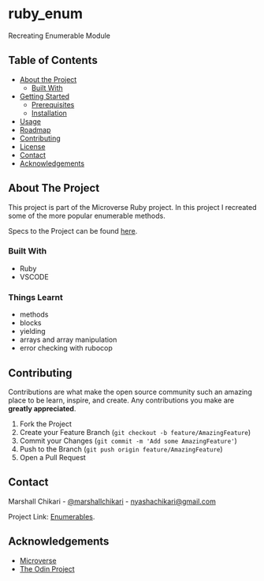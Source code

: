 # ruby_enum
Recreating Enumerable Module

## Table of Contents

* [About the Project](#about-the-project)
  * [Built With](#built-with)
* [Getting Started](#getting-started)
  * [Prerequisites](#prerequisites)
  * [Installation](#installation)
* [Usage](#usage)
* [Roadmap](#roadmap)
* [Contributing](#contributing)
* [License](#license)
* [Contact](#contact)
* [Acknowledgements](#acknowledgements)

<!-- ABOUT THE PROJECT -->
## About The Project

This project is part of the Microverse Ruby project. In this project I recreated some of the more popular enumerable methods.

Specs to the Project can be found [here](https://www.theodinproject.com/courses/ruby-programming/lessons/advanced-building-blocks).

### Built With

* Ruby
* VSCODE

### Things Learnt

* methods
* blocks
* yielding
* arrays and array manipulation
* error checking with rubocop

<!-- CONTRIBUTING -->
## Contributing

Contributions are what make the open source community such an amazing place to be learn, inspire, and create. Any contributions you make are **greatly appreciated**.

1. Fork the Project
2. Create your Feature Branch (`git checkout -b feature/AmazingFeature`)
3. Commit your Changes (`git commit -m 'Add some AmazingFeature'`)
4. Push to the Branch (`git push origin feature/AmazingFeature`)
5. Open a Pull Request


<!-- CONTACT -->
## Contact

Marshall Chikari - [@marshallchikari](https://twitter.com/marshallchikari) - nyashachikari@gmail.com

Project Link: [Enumerables](https://github.com/gitnyasha/Enumerable).



<!-- ACKNOWLEDGEMENTS -->
## Acknowledgements
* [Microverse](https://www.microverse.org/)
* [The Odin Project](https://www.theodinproject.com/)
